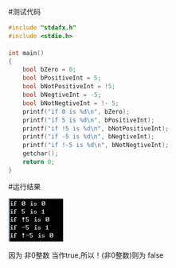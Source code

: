 #测试代码

```c
#include "stdafx.h"
#include <stdio.h>

int main()
{
    bool bZero = 0;
    bool bPositiveInt = 5;
    bool bNotPositiveInt = !5;
    bool bNegtiveInt = -5;
    bool bNotNegtiveInt = !- 5;
    printf("if 0 is %d\n", bZero);
    printf("if 5 is %d\n", bPositiveInt);
    printf("if !5 is %d\n", bNotPositiveInt);
    printf("if -5 is %d\n", bNegtiveInt);
    printf("if !-5 is %d\n", bNotNegtiveInt);
    getchar();
    return 0;
}
```
#运行结果

![Result](https://github.com/samir80/Doubts/blob/master/Program%20Language/Res/IntLogicExpress.png)

因为 非0整数 当作true,所以！(非0整数)则为 false
